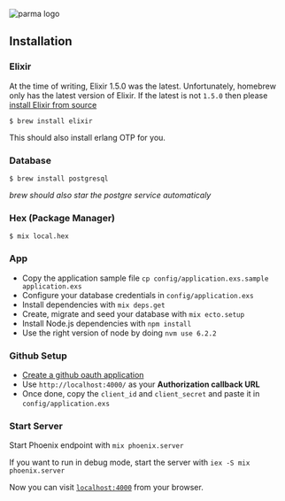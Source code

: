 ![parma logo](https://cldup.com/8ULBQyooFe.png)

## Installation

### Elixir

At the time of writing, Elixir 1.5.0 was the latest. Unfortunately, homebrew only has the latest version of 
Elixir. If the latest is not `1.5.0` then please [install Elixir from source](https://elixir-lang.org/install.html#compiling-from-source-unix-and-mingw)

```
$ brew install elixir
```

This should also install erlang OTP for you.

### Database

```
$ brew install postgresql
```

*brew should also star the postgre service automaticaly*

### Hex (Package Manager)

```
$ mix local.hex
```

### App

* Copy the application sample file `cp config/application.exs.sample application.exs`
* Configure your database credentials in `config/application.exs`
* Install dependencies with `mix deps.get`
* Create, migrate and seed your database with `mix ecto.setup`
* Install Node.js dependencies with `npm install`
* Use the right version of node by doing `nvm use 6.2.2`

### Github Setup

* [Create a github oauth application](https://github.com/settings/applications/new) 
* Use `http://localhost:4000/` as your **Authorization callback URL**
* Once done, copy the `client_id` and `client_secret` and paste it in `config/application.exs`
  
### Start Server
Start Phoenix endpoint with `mix phoenix.server`

If you want to run in debug mode, start the server with `iex -S mix phoenix.server`

Now you can visit [`localhost:4000`](http://localhost:4000) from your browser.

